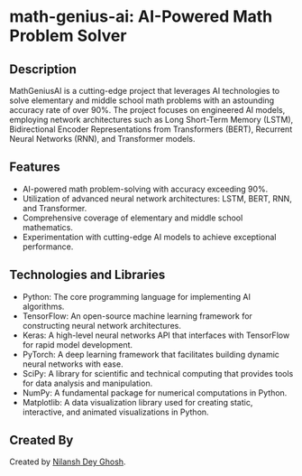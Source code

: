 # math-genius-ai: AI-Powered Math Problem Solver

## Description

MathGeniusAI is a cutting-edge project that leverages AI technologies to solve elementary and middle school math problems with an astounding accuracy rate of over 90%. The project focuses on engineered AI models, employing  network architectures such as Long Short-Term Memory (LSTM), Bidirectional Encoder Representations from Transformers (BERT), Recurrent Neural Networks (RNN), and Transformer models.

## Features

- AI-powered math problem-solving with accuracy exceeding 90%.
- Utilization of advanced neural network architectures: LSTM, BERT, RNN, and Transformer.
- Comprehensive coverage of elementary and middle school mathematics.
- Experimentation with cutting-edge AI models to achieve exceptional performance.

## Technologies and Libraries

- Python: The core programming language for implementing AI algorithms.
- TensorFlow: An open-source machine learning framework for constructing neural network architectures.
- Keras: A high-level neural networks API that interfaces with TensorFlow for rapid model development.
- PyTorch: A deep learning framework that facilitates building dynamic neural networks with ease.
- SciPy: A library for scientific and technical computing that provides tools for data analysis and manipulation.
- NumPy: A fundamental package for numerical computations in Python.
- Matplotlib: A data visualization library used for creating static, interactive, and animated visualizations in Python.

## Created By

Created by [Nilansh Dey Ghosh](https://github.com/ndg24).






